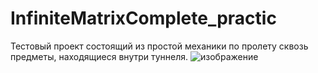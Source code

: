 # InfiniteMatrixComplete_practic
Тестовый проект состоящий из простой механики по пролету сквозь предметы, находящиеся внутри туннеля.
![изображение](https://github.com/user-attachments/assets/1b3f7856-7e18-44c7-8ad6-829388594293)

